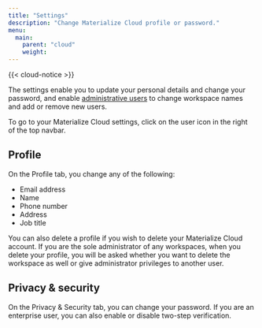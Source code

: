 ```yaml
---
title: "Settings"
description: "Change Materialize Cloud profile or password."
menu:
  main:
    parent: "cloud"
    weight:
---
```


{{< cloud-notice >}}

The settings enable you to update your personal details and change your password, and enable [administrative users](../administer-workspace) to change workspace names and add or remove new users.

To go to your Materialize Cloud settings, click on the user icon in the right of the top navbar.

## Profile

On the Profile tab, you change any of the following:

* Email address
* Name
* Phone number
* Address
* Job title

You can also delete a profile if you wish to delete your Materialize Cloud account. If you are the sole administrator of any workspaces, when you delete your profile, you will be asked whether you want to delete the workspace as well or give administrator privileges to another user.

## Privacy &amp; security

On the Privacy & Security tab, you can change your password. If you are an enterprise user, you can also enable or disable two-step verification.

